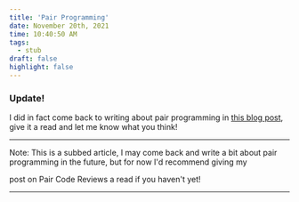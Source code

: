 ```yaml
---
title: 'Pair Programming'
date: November 20th, 2021
time: 10:40:50 AM
tags:
  - stub
draft: false
highlight: false
---
```


### Update!

I did in fact come back to writing about pair programming in
[this blog post](/2023/november/pair-programming), give it a read and let me
know what you think!

---

Note: This is a subbed article, I may come back and write a bit about pair
programming in the future, but for now I'd recommend giving my

<Link href="/2020/december/pair-code-reviews">post on Pair Code Reviews</Link> a
read if you haven't yet!

<Spacer />

---

<Spacer />

